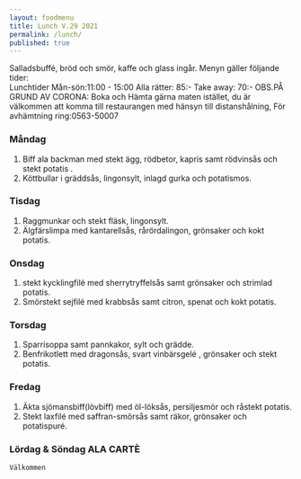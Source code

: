 ```yaml
---
layout: foodmenu
title: Lunch V.29 2021
permalink: /lunch/
published: true
---
```

Salladsbuffé, bröd och smör, kaffe och glass ingår.
Menyn gäller följande tider:  
Lunchtider  Mån-sön:11:00 - 15:00
Alla rätter: 85:- Take away: 70:-
OBS.PÅ GRUND AV CORONA: Boka och Hämta gärna maten istället, du är välkommen att komma till restaurangen med hänsyn till distanshålning, För avhämtning ring:0563-50007
                                

### Måndag
1. Biff ala backman med stekt ägg, rödbetor, kapris samt rödvinsås och stekt potatis .
2. Köttbullar i gräddsås, lingonsylt, inlagd gurka och potatismos.

### Tisdag
1. Raggmunkar och stekt fläsk, lingonsylt.
2. Älgfärslimpa med kantarellsås, rårördalingon, grönsaker och kokt potatis.

### Onsdag
1. stekt kycklingfilé med sherrytryffelsås samt grönsaker och strimlad potatis.
2. Smörstekt sejfilé med krabbsås samt citron, spenat och kokt potatis.

### Torsdag
1. Sparrisoppa samt pannkakor, sylt och grädde. 
2. Benfrikotlett med dragonsås, svart vinbärsgelé , grönsaker och stekt potatis.

### Fredag  
1. Äkta sjömansbiff(lövbiff) med öl-löksås, persiljesmör och råstekt potatis.
2. Stekt laxfilé med saffran-smörsås samt räkor, grönsaker och potatispuré.


### Lördag & Söndag ALA CARTÈ

    Välkommen
    
       
    

   
    
   
     
